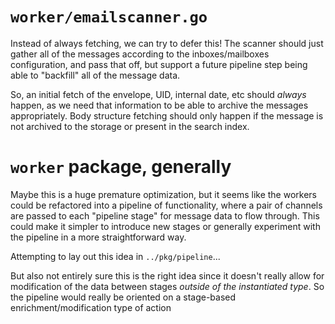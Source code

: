 # `worker/emailscanner.go`

Instead of always fetching, we can try to defer this!
The scanner should just gather all of the messages according
to the inboxes/mailboxes configuration, and pass that off, but
support a future pipeline step being able to "backfill" all of the message data.

So, an initial fetch of the envelope, UID, internal date, etc should _always_ happen, as we need that 
information to be able to archive the messages appropriately. Body structure fetching should only
happen if the message is not archived to the storage or present in the search index.

# `worker` package, generally

Maybe this is a huge premature optimization, but it seems like the workers could be refactored into a pipeline of functionality,
where a pair of channels are passed to each "pipeline stage" for message data to flow through. This could make it simpler
to introduce new stages or generally experiment with the pipeline in a more straightforward way. 

Attempting to lay out this idea in `../pkg/pipeline`...

But also not entirely sure this is the right idea since it doesn't really allow for modification of the data between stages
_outside of the instantiated type_. So the pipeline would really be oriented on a stage-based enrichment/modification type of action
